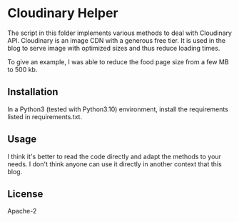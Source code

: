 # Cloudinary Helper

The script in this folder implements various methods to deal with Cloudinary API.
Cloudinary is an image CDN with a generous free tier. It is used in the blog to serve image with optimized sizes and thus reduce loading times.

To give an example, I was able to reduce the food page size from a few MB to 500 kb.

## Installation

In a Python3 (tested with Python3.10) environment, install the requirements listed in requirements.txt.

## Usage

I think it's better to read the code directly and adapt the methods to your needs. I don't think anyone can use it directly in another context that this blog.

## License

Apache-2
